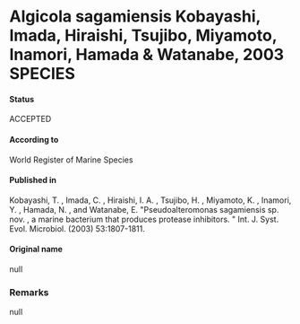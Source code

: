 Algicola sagamiensis Kobayashi, Imada, Hiraishi, Tsujibo, Miyamoto, Inamori, Hamada & Watanabe, 2003 SPECIES
=======

#### Status
ACCEPTED

#### According to
World Register of Marine Species

#### Published in
Kobayashi, T. , Imada, C. , Hiraishi, I. A. , Tsujibo, H. , Miyamoto, K. , Inamori, Y. , Hamada, N. , and Watanabe, E. "Pseudoalteromonas sagamiensis sp. nov. , a marine bacterium that produces protease inhibitors. " Int. J. Syst. Evol. Microbiol. (2003) 53:1807-1811.

#### Original name
null

### Remarks
null